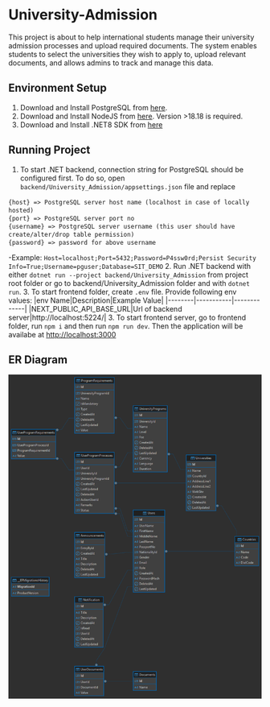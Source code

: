 # University-Admission
This project is about to help international students manage their university admission processes and upload required documents. The system enables students to select the universities they wish to apply to, upload relevant documents, and allows admins to track and manage this data.

## Environment Setup
1. Download and Install PostgreSQL from [here](https://www.postgresql.org/download/).
2. Download and Install NodeJS from [here](https://nodejs.org/en/download). Version >18.18 is required.
3. Download and Install .NET8 SDK from [here](https://dotnet.microsoft.com/en-us/download/dotnet/8.0)

## Running Project
1. To start .NET backend, connection string for PostgreSQL should be configured first. To do so, open `backend/University_Admission/appsettings.json` file and replace 
```
{host} => PostgreSQL server host name (localhost in case of locally hosted)
{port} => PostgreSQL server port no 
{username} => PostgreSQL server username (this user should have create/alter/drop table permission)
{password} => password for above username
```
-Example: `Host=localhost;Port=5432;Password=P4ssw0rd;Persist Security Info=True;Username=pguser;Database=SIT_DEMO`
2. Run .NET backend with either `dotnet run --project backend/University_Admission` from project root folder or go to backend/University_Admission folder and with `dotnet run`.
3. To start frontend folder, create `.env` file. Provide following env values:
|env Name|Description|Example Value|
|--------|-----------|-------------|
|NEXT_PUBLIC_API_BASE_URL|Url of backend server|http://localhost:5224/|
3. To start frontend server, go to frontend folder, run `npm i` and then run `npm run dev`. Then the application will be availabe at [http://localhost:3000](http://localhost:3000)

## ER Diagram
![ER diagram screenshot](./SIT_DEMO%20-%20public.png)